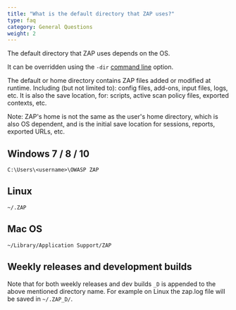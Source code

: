 ```yaml
---
title: "What is the default directory that ZAP uses?"
type: faq
category: General Questions
weight: 2
---
```


The default directory that ZAP uses depends on the OS.

It can be overridden using the `-dir` [command line](/docs/desktop/cmdline/) option.

The default or home directory contains ZAP files added or modified at runtime. Including (but not limited to): config files, add-ons, input files, logs, etc. It is also the save location, for: scripts, active scan policy files, exported contexts, etc.

Note: ZAP's home is not the same as the user's home directory, which is also OS dependent, and is the initial save location for sessions, reports, exported URLs, etc.

##  Windows 7 / 8 / 10

`C:\Users\<username>\OWASP ZAP`

##  Linux

`~/.ZAP`

##  Mac OS

`~/Library/Application Support/ZAP`

##  Weekly releases and development builds

Note that for both weekly releases and dev builds `_D` is appended to the above mentioned directory name. For example on Linux the zap.log file will be saved in `~/.ZAP_D/`.
